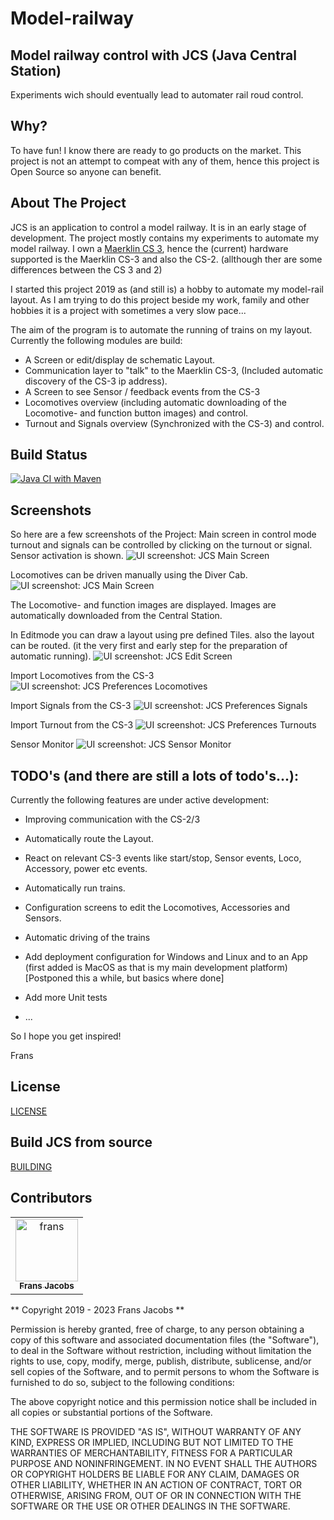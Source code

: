 # Model-railway

## Model railway control with JCS (Java Central Station)
Experiments wich should eventually lead to automater rail roud control.

## Why?
To have fun!
I know there are ready to go products on the market.
This project is not an attempt to compeat with any of them,
hence this project is Open Source so anyone can benefit.

## About The Project
JCS is an application to control a model railway. It is in an early stage of development.
The project mostly contains my experiments to automate my model railway.
I own a [Maerklin CS 3](https://www.marklin.nl/producten/details/article/60216), hence the (current) hardware supported is the Maerklin CS-3 and also the CS-2.
(allthough ther are some differences between the CS 3 and 2)

I started this project 2019 as (and still is) a hobby to automate my model-rail layout.
As I am trying to do this project beside my work, family and other hobbies it is a project with sometimes a very slow pace...

The aim of the program is to automate the running of trains on my layout.
Currently the following modules are build:

* A Screen or edit/display de schematic Layout.
* Communication layer to "talk" to the Maerklin CS-3, (Included automatic discovery of the CS-3 ip address).
* A Screen to see Sensor / feedback events from the CS-3
* Locomotives overview (including automatic downloading of the Locomotive- and function button images) and control.
* Turnout and Signals overview (Synchronized with the CS-3) and control.

## Build Status
[![Java CI with Maven](https://github.com/fransjacobs/model-railway/actions/workflows/maven.yml/badge.svg?branch=master)](https://github.com/fransjacobs/model-railway/actions/workflows/maven.yml)

## Screenshots
So here are a few screenshots of the Project:
Main screen in control mode turnout and signals can be controlled by clicking on the turnout or signal. 
Sensor activation is shown.
![UI screenshot: JCS Main Screen](assets/mainscreen.png?raw=true)

Locomotives can be driven manually using the Diver Cab.
![UI screenshot: JCS Main Screen](assets/driver_cab.png?raw=true)

The Locomotive- and function images are displayed. Images are automatically downloaded from the Central Station.

In Editmode you can draw a layout using pre defined Tiles.
also the layout can be routed. (it the very first and early step for the preparation of automatic running).
![UI screenshot: JCS Edit Screen](assets/mainscreen_edit_route.png?raw=true)

Import Locomotives from the CS-3
![UI screenshot: JCS Preferences Locomotives](assets/prefs_locomotives.png?raw=true)

Import Signals from the CS-3
![UI screenshot: JCS Preferences Signals](assets/prefs_signals.png?raw=true)

Import Turnout from the CS-3
![UI screenshot: JCS Preferences Turnouts](assets/prefs_turnouts.png?raw=true)

Sensor Monitor
![UI screenshot: JCS Sensor Monitor](assets/sensor_monitor.png?raw=true)

## TODO's (and there are still a lots of todo's...):

Currently the following features are under active development:
* Improving communication with the CS-2/3
* Automatically route the Layout.
* React on relevant CS-3 events like start/stop, Sensor events, Loco, Accessory, power etc events. 
* Automatically run trains.

* Configuration screens to edit the Locomotives, Accessories and Sensors.
* Automatic driving of the trains
* Add deployment configuration for Windows and Linux and to an App
  (first added is MacOS as that is my main development platform) [Postponed this a while, but basics where done]
* Add more Unit tests
* ...

So I hope you get inspired!

Frans

## License
[LICENSE](LICENSE.md)


## Build JCS from source
[BUILDING](BUILDING.md)

## Contributors

<table>
<tr>
    <td align="center">
        <a href="https://github.com/fransjacobs">
            <img src="https://avatars.githubusercontent.com/u/41232225?v=4" width="100;" alt="frans"/>
            <br />
            <sub><b>Frans Jacobs</b></sub>
        </a>
    </td>
</tr>
</table>


** Copyright 2019 - 2023 Frans Jacobs **

Permission is hereby granted, free of charge, to any person obtaining a copy of this software and associated documentation files (the "Software"),
to deal in the Software without restriction, including without limitation the rights to use, copy, modify, merge, publish, distribute, sublicense,
and/or sell copies of the Software, and to permit persons to whom the Software is furnished to do so, subject to the following conditions:

The above copyright notice and this permission notice shall be included in all copies or substantial portions of the Software.

THE SOFTWARE IS PROVIDED "AS IS", WITHOUT WARRANTY OF ANY KIND, EXPRESS OR IMPLIED, INCLUDING BUT NOT LIMITED TO THE WARRANTIES OF MERCHANTABILITY,
FITNESS FOR A PARTICULAR PURPOSE AND NONINFRINGEMENT. IN NO EVENT SHALL THE AUTHORS OR COPYRIGHT HOLDERS BE LIABLE FOR ANY CLAIM, DAMAGES OR OTHER LIABILITY,
WHETHER IN AN ACTION OF CONTRACT, TORT OR OTHERWISE, ARISING FROM, OUT OF OR IN CONNECTION WITH THE SOFTWARE OR THE USE OR OTHER DEALINGS IN THE SOFTWARE.
